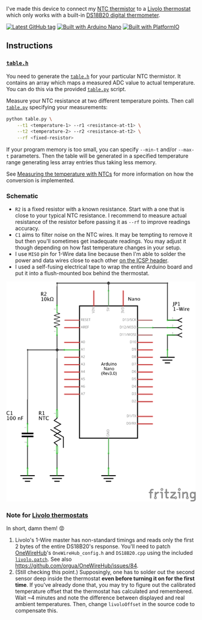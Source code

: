 I've made this device to connect my [NTC thermistor](https://en.wikipedia.org/wiki/Thermistor#NTC) to a [Livolo thermostat](https://www.livolo.eu/c-4632899/livolo-thermostat/) which only works with a built-in [DS18B20 digital thermometer](https://www.maximintegrated.com/en/products/sensors/DS18B20.html).

[![Latest GitHub tag](https://img.shields.io/github/v/tag/eigenein/ntc-one-wire?logo=github)](https://github.com/eigenein/ntc-one-wire/releases)
[![Built with Arduino Nano](https://img.shields.io/badge/Arduino-Nano-green?logo=arduino)](https://www.arduino.cc/en/Guide/ArduinoNano)
[![Built with PlatformIO](https://img.shields.io/badge/Built%20with%20♥-PlatformIO-blue)](https://platformio.org/)

## Instructions

### [`table.h`](src/table.h)

You need to generate the [`table.h`](src/table.h) for your particular NTC thermistor. It contains an array which maps a measured ADC value to actual temperature. You can do this via the provided [`table.py`](table.py) script.

Measure your NTC resistance at two different temperature points. Then call [`table.py`](table.py) specifying your measurements:

```sh
python table.py \
    --t1 <temperature-1> --r1 <resistance-at-t1> \
    --t2 <temperature-2> --r2 <resistance-at-t2> \
    --rf <fixed-resistor>
```

If your program memory is too small, you can specify `--min-t` and/or `--max-t` parameters. Then the table will be generated in a specified temperature range generating less array entries thus taking less memory.

See [Measuring the temperature with NTCs](http://www.giangrandi.ch/electronics/ntc/ntc.shtml) for more information on how the conversion is implemented.

### Schematic

- `R2` is a fixed resistor with a known resistance. Start with a one that is close to your typical NTC resistance. I recommend to measure actual resistance of the resistor before passing it as `--rf` to improve readings accuracy.
- `C1` aims to filter noise on the NTC wires. It may be tempting to remove it but then you'll sometimes get inadequate readings. You may adjust it though depending on how fast temperature changes in your setup.
- I use `MISO` pin for 1-Wire data line because then I'm able to solder the power and data wires close to each other [on the ICSP header](https://www.arduino.cc/en/reference/SPI).
- I used a self-fusing electrical tape to wrap the entire Arduino board and put it into a flush-mounted box behind the thermostat.

![Schematic](schematic.png)

### Note for [Livolo thermostats](https://www.livolo.eu/c-4632899/livolo-thermostat/)

In short, damn them! 😡

1. Livolo's 1-Wire master has non-standard timings and reads only the first 2 bytes of the entire DS18B20's response. You'll need to patch [OneWireHub](https://github.com/orgua/OneWireHub)'s `OneWireHub_config.h` and `DS18B20.cpp` using the included [`livolo.patch`](livolo.patch). See also https://github.com/orgua/OneWireHub/issues/84.
1. (Still checking this point.) Supposingly, one has to solder out the second sensor deep inside the thermostat **even before turning it on for the first time**. If you've already done that, you may try to figure out the calibrated temperature offset that the thermostat has calculated and remembered. Wait ~4 minutes and note the difference between displayed and real ambient temperatures. Then, change `livoloOffset` in the source code to compensate this.
